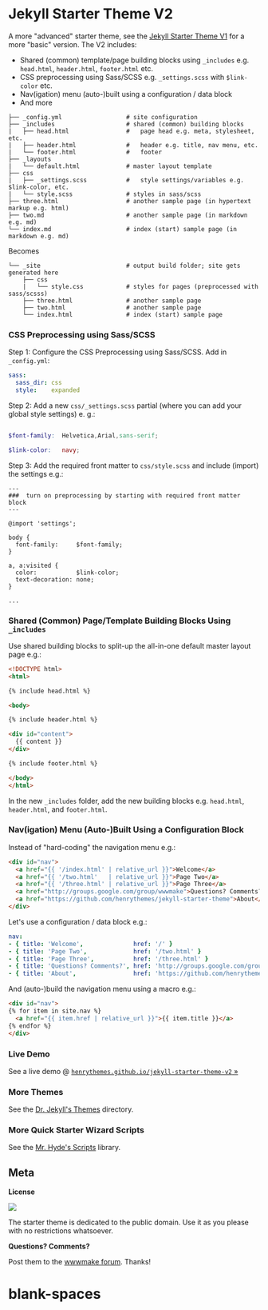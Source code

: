 # Jekyll Starter Theme V2

A more "advanced" starter theme, see the 
[Jekyll Starter Theme V1](https://github.com/henrythemes/jekyll-starter-theme) for
a more "basic" version. The V2 includes:

- Shared (common) template/page building blocks using `_includes` e.g. `head.html`, `header.html`, `footer.html` etc.
- CSS preprocessing using Sass/SCSS e.g. `_settings.scss` with `$link-color` etc.
- Nav(igation) menu (auto-)built using a configuration / data block
- And more


```
├── _config.yml                  # site configuration
├── _includes                    # shared (common) building blocks
|   ├── head.html                #   page head e.g. meta, stylesheet, etc.
|   ├── header.html              #   header e.g. title, nav menu, etc.
|   └── footer.html              #   footer
├── _layouts
|   └── default.html             # master layout template
├── css
|   ├── _settings.scss           #   style settings/variables e.g. $link-color, etc.
|   └── style.scss               # styles in sass/scss
├── three.html                   # another sample page (in hypertext markup e.g. html)
├── two.md                       # another sample page (in markdown e.g. md)
└── index.md                     # index (start) sample page (in markdown e.g. md)
```

Becomes

```
└── _site                        # output build folder; site gets generated here
    ├── css
    |   └── style.css            # styles for pages (preprocessed with sass/scsss)
    ├── three.html               # another sample page
    ├── two.html                 # another sample page 
    └── index.html               # index (start) sample page
```


### CSS Preprocessing using Sass/SCSS

Step 1: Configure the CSS Preprocessing using Sass/SCSS. Add in  `_config.yml`:

``` yaml
sass:
  sass_dir: css
  style:    expanded
```

Step 2: Add a new `css/_settings.scss` partial (where you can add your global style settings) e. g.:

``` scss

$font-family:  Helvetica,Arial,sans-serif;

$link-color:   navy;
```

Step 3: Add the required front matter to `css/style.scss` and include (import) the settings e.g.:

```
---
###  turn on preprocessing by starting with required front matter block
---

@import 'settings';

body {
  font-family:     $font-family;
}

a, a:visited {
  color:           $link-color;
  text-decoration: none;
}

...
```



### Shared (Common) Page/Template Building Blocks Using `_includes`

Use shared building blocks to split-up the all-in-one default master layout page e.g.:

``` html
<!DOCTYPE html>
<html>

{% include head.html %}

<body>

{% include header.html %}

<div id="content">
  {{ content }}
</div>

{% include footer.html %}

</body>
</html>
```

In the new `_includes` folder, add the new building blocks e.g. `head.html`, `header.html`,
and `footer.html`.


### Nav(igation) Menu (Auto-)Built Using a Configuration Block

Instead of "hard-coding" the navigation menu e.g.:

``` html
<div id="nav">
  <a href="{{ '/index.html' | relative_url }}">Welcome</a>
  <a href="{{ '/two.html'   | relative_url }}">Page Two</a>
  <a href="{{ '/three.html' | relative_url }}">Page Three</a>
  <a href="http://groups.google.com/group/wwwmake">Questions? Comments?</a>
  <a href="https://github.com/henrythemes/jekyll-starter-theme">About</a>
</div>
```

Let's use a configuration / data block e.g.:

``` yaml
nav:
- { title: 'Welcome',              href: '/' }
- { title: 'Page Two',             href: '/two.html' }
- { title: 'Page Three',           href: '/three.html' }
- { title: 'Questions? Comments?', href: 'http://groups.google.com/group/wwwmake' }
- { title: 'About',                href: 'https://github.com/henrythemes/jekyll-starter-theme-v2' }
```

And (auto-)build the navigation menu using a macro e.g.:

``` html
<div id="nav">
{% for item in site.nav %}
  <a href="{{ item.href | relative_url }}">{{ item.title }}</a>
{% endfor %}
</div>
```


### Live Demo

See a live demo @ [`henrythemes.github.io/jekyll-starter-theme-v2` »](http://henrythemes.github.io/jekyll-starter-theme-v2)


### More Themes

See the [Dr. Jekyll's Themes](https://drjekyllthemes.github.io) directory.

### More Quick Starter Wizard Scripts

See the [Mr. Hyde's Scripts](https://github.com/mrhydescripts/scripts) library.



## Meta

**License**

![](https://publicdomainworks.github.io/buttons/zero88x31.png)

The starter theme is dedicated to the public domain.
Use it as you please with no restrictions whatsoever.

**Questions? Comments?**

Post them to the [wwwmake forum](http://groups.google.com/group/wwwmake). Thanks!

# blank-spaces
